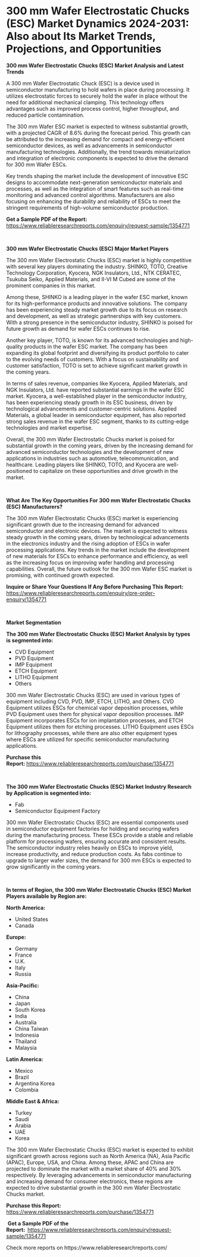 <p><h1>300 mm Wafer Electrostatic Chucks (ESC) Market Dynamics 2024-2031: Also about Its Market Trends, Projections, and Opportunities</h1></p><p><strong>300 mm Wafer Electrostatic Chucks (ESC) Market Analysis and Latest Trends</strong></p>
<p><p>A 300 mm Wafer Electrostatic Chuck (ESC) is a device used in semiconductor manufacturing to hold wafers in place during processing. It utilizes electrostatic forces to securely hold the wafer in place without the need for additional mechanical clamping. This technology offers advantages such as improved process control, higher throughput, and reduced particle contamination.</p><p>The 300 mm Wafer ESC market is expected to witness substantial growth, with a projected CAGR of 8.6% during the forecast period. This growth can be attributed to the increasing demand for compact and energy-efficient semiconductor devices, as well as advancements in semiconductor manufacturing technologies. Additionally, the trend towards miniaturization and integration of electronic components is expected to drive the demand for 300 mm Wafer ESCs.</p><p>Key trends shaping the market include the development of innovative ESC designs to accommodate next-generation semiconductor materials and processes, as well as the integration of smart features such as real-time monitoring and advanced control algorithms. Manufacturers are also focusing on enhancing the durability and reliability of ESCs to meet the stringent requirements of high-volume semiconductor production.</p></p>
<p><strong>Get a Sample PDF of the Report:&nbsp;</strong> <a href="https://www.reliableresearchreports.com/enquiry/request-sample/1354771">https://www.reliableresearchreports.com/enquiry/request-sample/1354771</a></p>
<p>&nbsp;</p>
<p><strong>300 mm Wafer Electrostatic Chucks (ESC) Major Market Players</strong></p>
<p><p>The 300 mm Wafer Electrostatic Chucks (ESC) market is highly competitive with several key players dominating the industry. SHINKO, TOTO, Creative Technology Corporation, Kyocera, NGK Insulators, Ltd., NTK CERATEC, Tsukuba Seiko, Applied Materials, and II-VI M Cubed are some of the prominent companies in this market.</p><p>Among these, SHINKO is a leading player in the wafer ESC market, known for its high-performance products and innovative solutions. The company has been experiencing steady market growth due to its focus on research and development, as well as strategic partnerships with key customers. With a strong presence in the semiconductor industry, SHINKO is poised for future growth as demand for wafer ESCs continues to rise.</p><p>Another key player, TOTO, is known for its advanced technologies and high-quality products in the wafer ESC market. The company has been expanding its global footprint and diversifying its product portfolio to cater to the evolving needs of customers. With a focus on sustainability and customer satisfaction, TOTO is set to achieve significant market growth in the coming years.</p><p>In terms of sales revenue, companies like Kyocera, Applied Materials, and NGK Insulators, Ltd. have reported substantial earnings in the wafer ESC market. Kyocera, a well-established player in the semiconductor industry, has been experiencing steady growth in its ESC business, driven by technological advancements and customer-centric solutions. Applied Materials, a global leader in semiconductor equipment, has also reported strong sales revenue in the wafer ESC segment, thanks to its cutting-edge technologies and market expertise.</p><p>Overall, the 300 mm Wafer Electrostatic Chucks market is poised for substantial growth in the coming years, driven by the increasing demand for advanced semiconductor technologies and the development of new applications in industries such as automotive, telecommunication, and healthcare. Leading players like SHINKO, TOTO, and Kyocera are well-positioned to capitalize on these opportunities and drive growth in the market.</p></p>
<p>&nbsp;</p>
<p><strong>What Are The Key Opportunities For 300 mm Wafer Electrostatic Chucks (ESC) Manufacturers?</strong></p>
<p><p>The 300 mm Wafer Electrostatic Chucks (ESC) market is experiencing significant growth due to the increasing demand for advanced semiconductor and electronic devices. The market is expected to witness steady growth in the coming years, driven by technological advancements in the electronics industry and the rising adoption of ESCs in wafer processing applications. Key trends in the market include the development of new materials for ESCs to enhance performance and efficiency, as well as the increasing focus on improving wafer handling and processing capabilities. Overall, the future outlook for the 300 mm Wafer ESC market is promising, with continued growth expected.</p></p>
<p><strong>Inquire or Share Your Questions If Any Before Purchasing This Report:</strong> <a href="https://www.reliableresearchreports.com/enquiry/pre-order-enquiry/1354771">https://www.reliableresearchreports.com/enquiry/pre-order-enquiry/1354771</a></p>
<p>&nbsp;</p>
<p><strong>Market Segmentation</strong></p>
<p><strong>The 300 mm Wafer Electrostatic Chucks (ESC) Market Analysis by types is segmented into:</strong></p>
<p><ul><li>CVD Equipment</li><li>PVD Equipment</li><li>IMP Equipment</li><li>ETCH Equipment</li><li>LITHO Equipment</li><li>Others</li></ul></p>
<p><p>300 mm Wafer Electrostatic Chucks (ESC) are used in various types of equipment including CVD, PVD, IMP, ETCH, LITHO, and Others. CVD Equipment utilizes ESCs for chemical vapor deposition processes, while PVD Equipment uses them for physical vapor deposition processes. IMP Equipment incorporates ESCs for ion implantation processes, and ETCH Equipment utilizes them for etching processes. LITHO Equipment uses ESCs for lithography processes, while there are also other equipment types where ESCs are utilized for specific semiconductor manufacturing applications.</p></p>
<p><strong>Purchase this Report:&nbsp;</strong><a href="https://www.reliableresearchreports.com/purchase/1354771">https://www.reliableresearchreports.com/purchase/1354771</a></p>
<p>&nbsp;</p>
<p><strong>The 300 mm Wafer Electrostatic Chucks (ESC) Market Industry Research by Application is segmented into:</strong></p>
<p><ul><li>Fab</li><li>Semiconductor Equipment Factory</li></ul></p>
<p><p>300 mm Wafer Electrostatic Chucks (ESC) are essential components used in semiconductor equipment factories for holding and securing wafers during the manufacturing process. These ESCs provide a stable and reliable platform for processing wafers, ensuring accurate and consistent results. The semiconductor industry relies heavily on ESCs to improve yield, increase productivity, and reduce production costs. As fabs continue to upgrade to larger wafer sizes, the demand for 300 mm ESCs is expected to grow significantly in the coming years.</p></p>
<p>&nbsp;</p>
<p><strong>In terms of Region, the 300 mm Wafer Electrostatic Chucks (ESC) Market Players available by Region are:</strong></p>
<p>
    <p> <strong> North America: </strong>
        <ul>
            <li>United States</li>
            <li>Canada</li>
        </ul>
        </p> 
    <p> <strong> Europe: </strong>
        <ul>
            <li>Germany</li>
            <li>France</li>
            <li>U.K.</li>
            <li>Italy</li>
            <li>Russia</li>
        </ul>
        </p> 
    <p> <strong> Asia-Pacific: </strong>
        <ul>
            <li>China</li>
            <li>Japan</li>
            <li>South Korea</li>
            <li>India</li>
            <li>Australia</li>
            <li>China Taiwan</li>
            <li>Indonesia</li>
            <li>Thailand</li>
            <li>Malaysia</li>
        </ul>
        </p> 
    <p> <strong> Latin America: </strong>
        <ul>
            <li>Mexico</li>
            <li>Brazil</li>
            <li>Argentina Korea</li>
            <li>Colombia</li>
        </ul>
        </p> 
    <p> <strong> Middle East & Africa: </strong>
        <ul>
            <li>Turkey</li>
            <li>Saudi</li>
            <li>Arabia</li>
            <li>UAE</li>
            <li>Korea</li>
        </ul>
    </p>
    </p>
<p><p>The 300 mm Wafer Electrostatic Chucks (ESC) market is expected to exhibit significant growth across regions such as North America (NA), Asia Pacific (APAC), Europe, USA, and China. Among these, APAC and China are projected to dominate the market with a market share of 40% and 30% respectively. By leveraging advancements in semiconductor manufacturing and increasing demand for consumer electronics, these regions are expected to drive substantial growth in the 300 mm Wafer Electrostatic Chucks market.</p></p>
<p><strong>Purchase this Report: </strong><a href="https://www.reliableresearchreports.com/purchase/1354771">https://www.reliableresearchreports.com/purchase/1354771</a></p>
<p>&nbsp;<strong>Get a Sample PDF of the Report:&nbsp;&nbsp;</strong><a href="https://www.reliableresearchreports.com/enquiry/request-sample/1354771">https://www.reliableresearchreports.com/enquiry/request-sample/1354771</a></p>
<p><strong></strong></p>
<p>Check more reports on https://www.reliableresearchreports.com/</p>